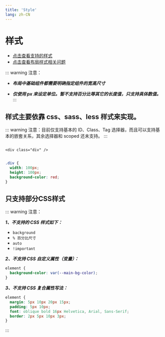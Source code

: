 ```yaml
---
title: 'Style'
lang: zh-CN
---
```


# 样式

* [点击查看支持的样式](/zh-CN/css/overview)
* [点击查看布局样式相关问题](/zh-CN/guide/faq/layout-style-faq)

::: warning 注意：
* ***布局中基础组件都需要明确指定组件的宽高尺寸***

* ***仅使用 px 来设定单位。暂不支持百分比等其它的长度值，只支持具体数值。***
  :::

## 样式主要依靠 css、sass、less 样式来实现。

::: warning 注意：目前仅支持基本的 ID、Class、Tag 选择器，而且可以支持基本的嵌套关系，其余选择器和 scoped 还未支持。
:::

```vue

<div class="div" />
```

```css

.div {
  width: 100px;
  height: 100px;
  background-color: red;
}
```

## 只支持部分CSS样式

::: warning 注意：

***1、不支持的 CSS 样式如下：***
* `background`
* `% 百分比尺寸`
* `auto`
* `!important`

***2、不支持 CSS 自定义属性（变量）：***

```css
element {
  background-color: var(--main-bg-color);
}
```

***3、不支持 CSS 复合属性写法：***

```css
element {
  margin: 5px 10px 20px 15px;
  padding: 5px 10px;
  font: oblique bold 16px Helvetica, Arial, Sans-Serif;
  border: 2px 5px 10px 3px;
}
```
:::
